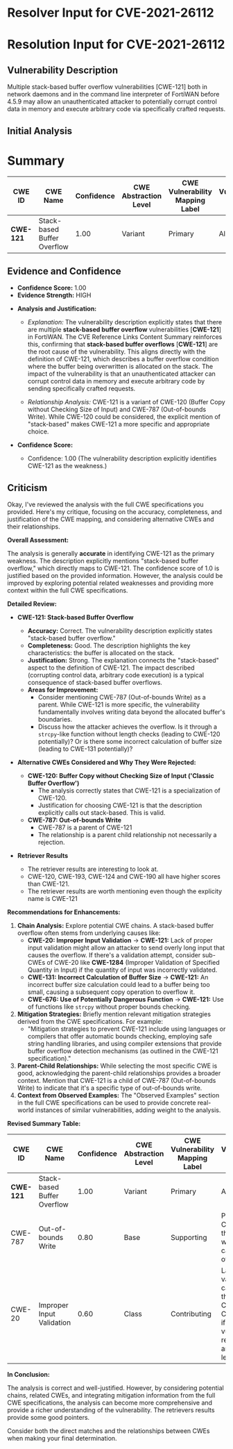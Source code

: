 # Resolver Input for CVE-2021-26112

# Resolution Input for CVE-2021-26112

## Vulnerability Description
Multiple stack-based buffer overflow vulnerabilities [CWE-121] both in network daemons and in the command line interpreter of FortiWAN before 4.5.9 may allow an unauthenticated attacker to potentially corrupt control data in memory and execute arbitrary code via specifically crafted requests.

## Initial Analysis
# Summary
| CWE ID | CWE Name | Confidence | CWE Abstraction Level | CWE Vulnerability Mapping Label | CWE-Vulnerability Mapping Notes |
|---|---|---|---|---|---|
| **CWE-121** | Stack-based Buffer Overflow | 1.00 | Variant | Primary | Allowed |

## Evidence and Confidence

*   **Confidence Score:** 1.00
*   **Evidence Strength:** HIGH

- **Analysis and Justification:**  
  - *Explanation:* The vulnerability description explicitly states that there are multiple **stack-based buffer overflow** vulnerabilities [**CWE-121**] in FortiWAN. The CVE Reference Links Content Summary reinforces this, confirming that **stack-based buffer overflows** [**CWE-121**] are the root cause of the vulnerability. This aligns directly with the definition of CWE-121, which describes a buffer overflow condition where the buffer being overwritten is allocated on the stack. The impact of the vulnerability is that an unauthenticated attacker can corrupt control data in memory and execute arbitrary code by sending specifically crafted requests.
  
  - *Relationship Analysis:* CWE-121 is a variant of CWE-120 (Buffer Copy without Checking Size of Input) and CWE-787 (Out-of-bounds Write). While CWE-120 could be considered, the explicit mention of "stack-based" makes CWE-121 a more specific and appropriate choice.

- **Confidence Score:**  
  - Confidence: 1.00 (The vulnerability description explicitly identifies CWE-121 as the weakness.)

## Criticism
Okay, I've reviewed the analysis with the full CWE specifications you provided. Here's my critique, focusing on the accuracy, completeness, and justification of the CWE mapping, and considering alternative CWEs and their relationships.

**Overall Assessment:**

The analysis is generally **accurate** in identifying CWE-121 as the primary weakness. The description explicitly mentions "stack-based buffer overflow," which directly maps to CWE-121. The confidence score of 1.0 is justified based on the provided information. However, the analysis could be improved by exploring potential related weaknesses and providing more context within the full CWE specifications.

**Detailed Review:**

*   **CWE-121: Stack-based Buffer Overflow**
    *   **Accuracy:** Correct. The vulnerability description explicitly states "stack-based buffer overflow."
    *   **Completeness:** Good. The description highlights the key characteristics: the buffer is allocated on the stack.
    *   **Justification:** Strong. The explanation connects the "stack-based" aspect to the definition of CWE-121. The impact described (corrupting control data, arbitrary code execution) is a typical consequence of stack-based buffer overflows.
    *   **Areas for Improvement:**
        *   Consider mentioning CWE-787 (Out-of-bounds Write) as a parent. While CWE-121 is more specific, the vulnerability fundamentally involves writing data beyond the allocated buffer's boundaries.
        *   Discuss how the attacker achieves the overflow. Is it through a `strcpy`-like function without length checks (leading to CWE-120 potentially)? Or is there some incorrect calculation of buffer size (leading to CWE-131 potentially)?

*   **Alternative CWEs Considered and Why They Were Rejected:**
    *   **CWE-120: Buffer Copy without Checking Size of Input ('Classic Buffer Overflow')**
        *   The analysis correctly states that CWE-121 is a specialization of CWE-120.
        *   Justification for choosing CWE-121 is that the description explicitly calls out stack-based. This is valid.
    *   **CWE-787: Out-of-bounds Write**
         *  CWE-787 is a parent of CWE-121
         *  The relationship is a parent child relationship not necessarily a rejection.
*   **Retriever Results**
      *   The retriever results are interesting to look at.
      *   CWE-120, CWE-193, CWE-124 and CWE-190 all have higher scores than CWE-121.
      *   The retriever results are worth mentioning even though the explicity name is CWE-121

**Recommendations for Enhancements:**

1.  **Chain Analysis:** Explore potential CWE chains. A stack-based buffer overflow often stems from underlying causes like:
    *   **CWE-20: Improper Input Validation** -> **CWE-121:** Lack of proper input validation might allow an attacker to send overly long input that causes the overflow. If there's a validation attempt, consider sub-CWEs of CWE-20 like **CWE-1284** (Improper Validation of Specified Quantity in Input) if the quantity of input was incorrectly validated.
    *   **CWE-131: Incorrect Calculation of Buffer Size** -> **CWE-121:** An incorrect buffer size calculation could lead to a buffer being too small, causing a subsequent copy operation to overflow it.
    *   **CWE-676: Use of Potentially Dangerous Function** -> **CWE-121:** Use of functions like `strcpy` without proper bounds checking.
2.  **Mitigation Strategies:** Briefly mention relevant mitigation strategies derived from the CWE specifications. For example:
    *   "Mitigation strategies to prevent CWE-121 include using languages or compilers that offer automatic bounds checking, employing safe string handling libraries, and using compiler extensions that provide buffer overflow detection mechanisms (as outlined in the CWE-121 specification)."
3.  **Parent-Child Relationships:** While selecting the most specific CWE is good, acknowledging the parent-child relationships provides a broader context.  Mention that CWE-121 is a child of CWE-787 (Out-of-bounds Write) to indicate that it's a specific type of out-of-bounds write.
4.  **Context from Observed Examples:** The "Observed Examples" section in the full CWE specifications can be used to provide concrete real-world instances of similar vulnerabilities, adding weight to the analysis.

**Revised Summary Table:**

| CWE ID | CWE Name | Confidence | CWE Abstraction Level | CWE Vulnerability Mapping Label | CWE-Vulnerability Mapping Notes |
|---|---|---|---|---|---|
| **CWE-121** | Stack-based Buffer Overflow | 1.00 | Variant | Primary | Allowed |
| CWE-787 | Out-of-bounds Write | 0.80 | Base | Supporting | Parent of CWE-121, the root write that causes the overflow |
| CWE-20 | Improper Input Validation | 0.60 | Class | Contributing | Lack of input validation can lead to the overflow. Consider CWE-1284 if the vulnerability revolves around length. |

**In Conclusion:**

The analysis is correct and well-justified. However, by considering potential chains, related CWEs, and integrating mitigation information from the full CWE specifications, the analysis can become more comprehensive and provide a richer understanding of the vulnerability. The retrievers results provide some good pointers.

Consider both the direct matches and the relationships between CWEs
when making your final determination.
        